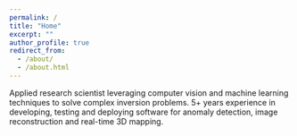```yaml
---
permalink: /
title: "Home"
excerpt: ""
author_profile: true
redirect_from:
  - /about/
  - /about.html
---
```


Applied research scientist leveraging computer vision and machine learning techniques to solve complex inversion problems. 5+ years experience in developing, testing and deploying software for anomaly detection, image reconstruction and real-time 3D mapping.
